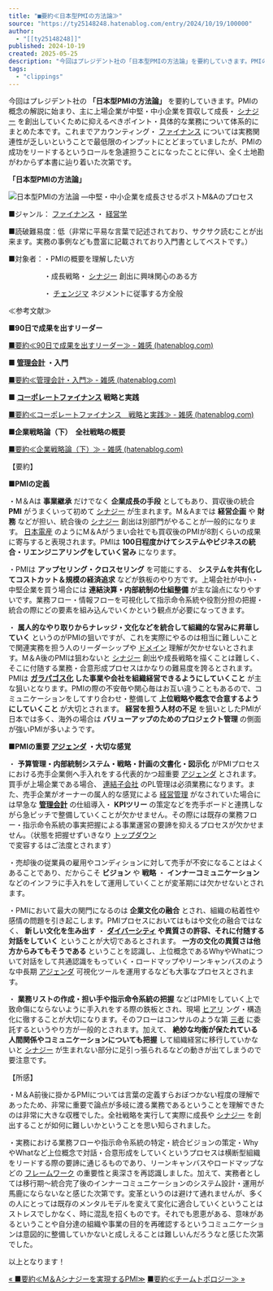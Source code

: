 ```yaml
---
title: "■要約≪日本型PMIの方法論≫"
source: "https://ty25148248.hatenablog.com/entry/2024/10/19/100000"
author:
  - "[[ty25148248]]"
published: 2024-10-19
created: 2025-05-25
description: "今回はプレジデント社の「日本型PMIの方法論」を要約していきます。PMIの概念の解説に始まり、主に上場企業が中堅・中小企業を買収して成長・シナジーを創出していくために抑えるべきポイント・具体的な業務について体系的にまとめた本です。これまでアカウンティング・ファイナンスについては実務関連性が乏しいということで最低限のインプットにとどまっていましたが、PMIの成功をリードするというロールを急遽担うことになったことに伴い、全く土地勘がわからず本書に辿り着いた次第です。 「日本型PMIの方法論」 ■ジャンル：ファイナンス・経営学 ■読破難易度：低（非常に平易な言葉で記述されており、サクサク読むことが出…"
tags:
  - "clippings"
---
```

今回はプレジデント社の **「日本型PMIの方法論」** を要約していきます。PMIの概念の解説に始まり、主に上場企業が中堅・中小企業を買収して成長・ [シナジー](https://d.hatena.ne.jp/keyword/%A5%B7%A5%CA%A5%B8%A1%BC) を創出していくために抑えるべきポイント・具体的な業務について体系的にまとめた本です。これまでアカウンティング・ [ファイナンス](https://d.hatena.ne.jp/keyword/%A5%D5%A5%A1%A5%A4%A5%CA%A5%F3%A5%B9) については実務関連性が乏しいということで最低限のインプットにとどまっていましたが、PMIの成功をリードするというロールを急遽担うことになったことに伴い、全く土地勘がわからず本書に辿り着いた次第です。

**「日本型PMIの方法論」**

![日本型PMIの方法論 ―中堅・中小企業を成長させるポストM&Aのプロセス](https://m.media-amazon.com/images/I/51gVOVzOViL._SL500_.jpg)

■ジャンル： [ファイナンス](https://d.hatena.ne.jp/keyword/%A5%D5%A5%A1%A5%A4%A5%CA%A5%F3%A5%B9) ・ [経営学](https://d.hatena.ne.jp/keyword/%B7%D0%B1%C4%B3%D8)

■読破難易度：低（非常に平易な言葉で記述されており、サクサク読むことが出来ます。実務の事例なども豊富に記載されており入門書としてベストです。）

■対象者：・PMIの概要を理解したい方

　　　　　・成長戦略・ [シナジー](https://d.hatena.ne.jp/keyword/%A5%B7%A5%CA%A5%B8%A1%BC) 創出に興味関心のある方

　　　　　・ [チェンジマ](https://d.hatena.ne.jp/keyword/%A5%C1%A5%A7%A5%F3%A5%B8%A5%DE) ネジメントに従事する方全般

≪参考文献≫

**■90日で成果を出すリーダー**

[■要約≪90日で成果を出すリーダー≫ - 雑感 (hatenablog.com)](https://ty25148248.hatenablog.com/entry/2023/08/13/205200)

**■ [管理会計](https://d.hatena.ne.jp/keyword/%B4%C9%CD%FD%B2%F1%B7%D7) ・入門**

[■要約≪管理会計・入門≫ - 雑感 (hatenablog.com)](https://ty25148248.hatenablog.com/entry/2021/10/11/120000)

**■ [コーポレートファイナンス](https://d.hatena.ne.jp/keyword/%A5%B3%A1%BC%A5%DD%A5%EC%A1%BC%A5%C8%A5%D5%A5%A1%A5%A4%A5%CA%A5%F3%A5%B9) 戦略と実践**

[■要約≪コーポレートファイナンス　戦略と実践≫ - 雑感 (hatenablog.com)](https://ty25148248.hatenablog.com/entry/2021/08/07/150955)

**■企業戦略論（下）　全社戦略の概要**

[■要約≪企業戦略論（下）≫ - 雑感 (hatenablog.com)](https://ty25148248.hatenablog.com/entry/2021/05/04/152744)

【要約】

**■PMIの定義**

・M＆Aは **事業継承** だけでなく **企業成長の手段** としてもあり、買収後の統合 **PMI** がうまくいって初めて [シナジー](https://d.hatena.ne.jp/keyword/%A5%B7%A5%CA%A5%B8%A1%BC) が生まれます。M＆Aまでは **経営企画** や **財務** などが担い、統合後の [シナジー](https://d.hatena.ne.jp/keyword/%A5%B7%A5%CA%A5%B8%A1%BC) 創出は別部門がやることが一般的になります。 [日本電産](https://d.hatena.ne.jp/keyword/%C6%FC%CB%DC%C5%C5%BB%BA) のようにM＆Aがうまい会社でも買収後のPMIが8割くらいの成果に寄与すると表現されます。PMIは **100日程度かけてシステムやビジネスの統合・リエンジニアリングをしていく営み** になります。

・PMIは **アップセリング・クロスセリング** を可能にする、 **システムを共有化してコストカット＆規模の経済追求** などが鉄板のやり方です。上場会社が中小・中堅企業を買う場合には **連結決算・内部統制の仕組整備** が主な論点になりやすいです。業務フロー・情報フローを可視化して指示命令系統や役割分担の把握・統合の際にどの要素を組み込んでいくかという観点が必要になってきます。

・ **属人的なやり取りからナレッジ・文化などを統合して組織的な営みに昇華していく** というのがPMIの狙いですが、これを実際にやるのは相当に難しいことで関連実務を担う人のリーダーシップや [ドメイン](https://d.hatena.ne.jp/keyword/%A5%C9%A5%E1%A5%A4%A5%F3) 理解が欠かせないとされます。M＆A後のPMIは狙わないと [シナジー](https://d.hatena.ne.jp/keyword/%A5%B7%A5%CA%A5%B8%A1%BC) 創出や成長戦略を描くことは難しく、そこに付随する業務・合意形成プロセスはかなりの難易度を誇るとされます。PMIは **[ガラパゴス化](https://d.hatena.ne.jp/keyword/%A5%AC%A5%E9%A5%D1%A5%B4%A5%B9%B2%BD) した事業や会社を組織経営できるようにしていくこと** が主な狙いとなります。PMIの際の不安毎や関心毎はお互い違うこともあるので、コミュニケーションをしてすり合わせ・整備して **上位戦略や概念で合意するようにしていくこと** が大切とされます。 **経営を担う人材の不足** を狙いとしたPMIが日本では多く、海外の場合は **バリューアップのためのプロジェクト管理** の側面が強いPMIが多いようです。

**■PMIの重要 [アジェンダ](https://d.hatena.ne.jp/keyword/%A5%A2%A5%B8%A5%A7%A5%F3%A5%C0) ・大切な感覚**

・ **予算管理・内部統制システム・戦略・計画の文書化・図示化** がPMIプロセスにおける売手企業側へ手入れをする代表的かつ超重要 [アジェンダ](https://d.hatena.ne.jp/keyword/%A5%A2%A5%B8%A5%A7%A5%F3%A5%C0) とされます。買手が上場企業である場合、 [連結子会社](https://d.hatena.ne.jp/keyword/%CF%A2%B7%EB%BB%D2%B2%F1%BC%D2) のPL管理は必須業務になります。また、売手企業がオーナーの属人的な感覚による [経営管理](https://d.hatena.ne.jp/keyword/%B7%D0%B1%C4%B4%C9%CD%FD) がなされていた場合には早急な **[管理会計](https://d.hatena.ne.jp/keyword/%B4%C9%CD%FD%B2%F1%B7%D7)** の仕組導入・ **KPIツリー** の策定などを売手ボードと連携しながら急ピッチで整備していくことが欠かせません。その際には既存の業務フロー・指示命令系統の事実把握による事業運営の要諦を抑えるプロセスが欠かせません。（状態を把握せずいきなり [トップダウン](https://d.hatena.ne.jp/keyword/%A5%C8%A5%C3%A5%D7%A5%C0%A5%A6%A5%F3) で変容するはご法度とされます）

・売却後の従業員の雇用やコンディションに対して売手が不安になることはよくあることであり、だからこそ **ビジョン** や **戦略** ・ **インナーコミュニケーション** などのインフラに手入れをして運用していくことが変革期には欠かせないとされます。

・PMIにおいて最大の関門になるのは **企業文化の融合** とされ、組織の粘着性や感情の問題を引き起こします。PMIプロセスにおいてはもはや文化の融合ではなく、 **新しい文化を生み出す** ・ **[ダイバーシティ](https://d.hatena.ne.jp/keyword/%A5%C0%A5%A4%A5%D0%A1%BC%A5%B7%A5%C6%A5%A3) や異質さの許容、それに付随する対話をしていく** ということが大切であるとされます。 **一方の文化の異質さは他方からみてもそうである** ということを認識し、上位概念であるWhyやWhatについて対話をして共通認識をもっていく・ロードマップやリーンキャンバスのような中長期 [アジェンダ](https://d.hatena.ne.jp/keyword/%A5%A2%A5%B8%A5%A7%A5%F3%A5%C0) 可視化ツールを運用するなども大事なプロセスとされます。

・ **業務リストの作成・担い手や指示命令系統の把握** などはPMIをしていく上で致命傷にならないように手入れをする際の鉄板とされ、現場 [ヒアリ](https://d.hatena.ne.jp/keyword/%A5%D2%A5%A2%A5%EA) ング・構造化に徹することが大切になります。そのフローはコンサルのような第 [三者](https://d.hatena.ne.jp/keyword/%BB%B0%BC%D4) に委託するというやり方が一般的とされます。加えて、 **絶妙な均衡が保たれている人間関係やコミュニケーションについても把握** して組織経営に移行していかないと [シナジー](https://d.hatena.ne.jp/keyword/%A5%B7%A5%CA%A5%B8%A1%BC) が生まれない部分に足引っ張られるなどの動きが出てしまうので要注意です。

【所感】

・M＆A前後に掛かるPMIについては言葉の定義すらおぼつかない程度の理解であったため、非常に重要で論点が多岐に渡る業務であるということを理解できたのは非常に大きな収穫でした。全社戦略を実行して実際に成長や [シナジー](https://d.hatena.ne.jp/keyword/%A5%B7%A5%CA%A5%B8%A1%BC) を創出することが如何に難しいかということを思い知らされました。

・実務における業務フローや指示命令系統の特定・統合ビジョンの策定・WhyやWhatなど上位概念で対話・合意形成をしていくというプロセスは横断型組織をリードする際の要諦に通じるものであり、リーンキャンバスやロードマップなどの [フレームワーク](https://d.hatena.ne.jp/keyword/%A5%D5%A5%EC%A1%BC%A5%E0%A5%EF%A1%BC%A5%AF) の重要性と奥深さを再認識しました。加えて、実務者としては移行期～統合完了後のインナーコミュニケーションのシステム設計・運用が馬鹿にならないなと感じた次第です。変革というのは避けて通れませんが、多くの人にとっては既存のメンタルモデルを変えて変化に適合していくということはストレスでしかなく、時に混乱を招くものです。それでも恩恵がある、意味があるということや自分達の組織や事業の目的を再確認するというコミュニケーションは意図的に整備していかないと成しえることは難しいんだろうなと感じた次第でした。

以上となります！

[« ■要約≪M＆Aシナジーを実現するPMI≫](https://ty25148248.hatenablog.com/entry/2024/11/02/100000) [■要約≪チームトポロジー≫ »](https://ty25148248.hatenablog.com/entry/2024/10/14/101358)